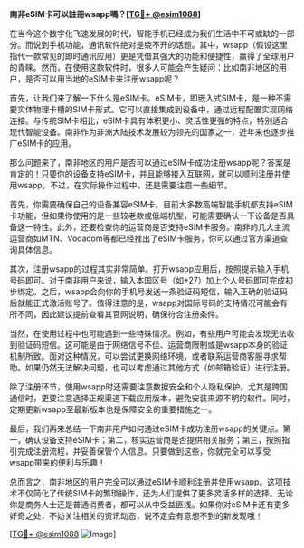 **南非eSIM卡可以註冊wsapp嗎？[[TG💪+ @esim1088](https://t.me/s/esim1088)]**

在当今这个数字化飞速发展的时代，智能手机已经成为我们生活中不可或缺的一部分。而说到手机功能，通讯软件绝对是绕不开的话题。其中，wsapp（假设这里指代一款常见的即时通讯应用）更是凭借其强大的功能和便捷性，赢得了全球用户的青睐。然而，在使用这款软件时，很多人可能会产生疑问：比如南非地区的用户，是否可以用当地的eSIM卡来注册wsapp呢？

首先，让我们来了解一下什么是eSIM卡。eSIM卡，即嵌入式SIM卡，是一种不需要实体物理卡槽的SIM卡形式。它可以直接集成到设备中，通过远程配置实现网络连接。与传统SIM卡相比，eSIM卡具有体积更小、灵活性更强的特点，特别适合现代智能设备。南非作为非洲大陆技术发展较为领先的国家之一，近年来也逐步推广eSIM卡的应用。

那么问题来了，南非地区的用户是否可以通过eSIM卡成功注册wsapp呢？答案是肯定的！只要你的设备支持eSIM卡，并且能够接入互联网，就可以顺利注册并使用wsapp。不过，在实际操作过程中，还是需要注意一些细节。

首先，你需要确保自己的设备兼容eSIM卡。目前大多数高端智能手机都支持eSIM卡功能，但如果你使用的是一些较老款或低端机型，可能需要确认一下设备是否具备这一特性。此外，还要检查你的运营商是否支持eSIM卡服务。南非的几大主流运营商如MTN、Vodacom等都已经推出了eSIM卡服务，你可以通过官方渠道查询具体信息。

其次，注册wsapp的过程其实非常简单。打开wsapp应用后，按照提示输入手机号码即可。对于南非用户来说，输入本国区号（如+27）加上个人号码即可完成初步绑定。之后，wsapp会向你的手机号发送一条验证码短信，输入正确的验证码后就能正式激活账号了。值得注意的是，wsapp对国际号码的支持情况可能会有所不同，因此建议提前查看其官网说明，确保符合注册条件。

当然，在使用过程中也可能遇到一些特殊情况。例如，有些用户可能会发现无法收到验证码短信。这可能是由于网络信号不佳、运营商限制或是wsapp本身的验证机制所致。面对这种情况，可以尝试更换网络环境，或者联系运营商客服寻求帮助。如果仍然无法解决问题，也可以考虑通过其他方式（如邮箱验证）进行注册。

除了注册环节，使用wsapp时还需要注意数据安全和个人隐私保护。尤其是跨国通信时，更要注意选择正规渠道下载应用版本，避免安装来源不明的软件。同时，定期更新wsapp至最新版本也是保障安全的重要措施之一。

最后，我们再来总结一下南非用户如何通过eSIM卡成功注册wsapp的关键点。第一，确认设备支持eSIM卡；第二，核实运营商是否提供相关服务；第三，按照指引完成注册流程，并妥善保管个人信息。只要做到这些，你就完全可以享受wsapp带来的便利与乐趣！

总而言之，南非地区的用户完全可以通过eSIM卡顺利注册并使用wsapp。这项技术不仅简化了传统SIM卡的繁琐操作，还为人们提供了更多灵活多样的选择。无论你是商务人士还是普通消费者，都可以从中受益匪浅。如果你对eSIM卡还有更多好奇之处，不妨关注相关的资讯动态，说不定会有意想不到的新发现哦！

[[TG💪+ @esim1088](https://t.me/s/esim1088) ![Image](https://i.postimg.cc/4NQfJmqS/Snipaste-2025-05-13-00-14-12.png)]